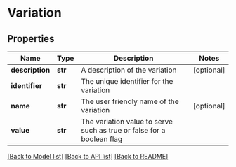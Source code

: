 # Variation

## Properties
Name | Type | Description | Notes
------------ | ------------- | ------------- | -------------
**description** | **str** | A description of the variation | [optional] 
**identifier** | **str** | The unique identifier for the variation | 
**name** | **str** | The user friendly name of the variation | [optional] 
**value** | **str** | The variation value to serve such as true or false for a boolean flag | 

[[Back to Model list]](../README.md#documentation-for-models) [[Back to API list]](../README.md#documentation-for-api-endpoints) [[Back to README]](../README.md)

